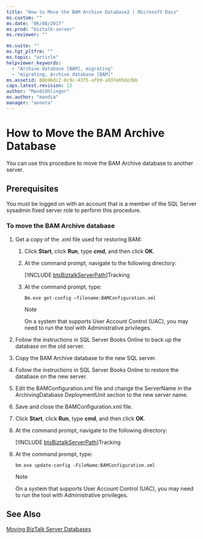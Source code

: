 ```yaml
---
title: "How to Move the BAM Archive Database2 | Microsoft Docs"
ms.custom: ""
ms.date: "06/08/2017"
ms.prod: "biztalk-server"
ms.reviewer: ""

ms.suite: ""
ms.tgt_pltfrm: ""
ms.topic: "article"
helpviewer_keywords: 
  - "Archive database [BAM], migrating"
  - "migrating, Archive database [BAM]"
ms.assetid: 88b96dc2-8c9c-43f5-afb9-a937e05de36b
caps.latest.revision: 12
author: "MandiOhlinger"
ms.author: "mandia"
manager: "anneta"
---
```

# How to Move the BAM Archive Database
You can use this procedure to move the BAM Archive database to another server.  
  
## Prerequisites  
 You must be logged on with an account that is a member of the SQL Server sysadmin fixed server role to perform this procedure.  
  
### To move the BAM Archive database  
  
1. Get a copy of the .xml file used for restoring BAM:  
  
   1. Click **Start**, click **Run**, type **cmd**, and then click **OK**.  
  
   2. At the command prompt, navigate to the following directory:  
  
       [!INCLUDE [btsBiztalkServerPath](../includes/btsbiztalkserverpath-md.md)]Tracking  
  
   3. At the command prompt, type:  
  
      ```  
      Bm.exe get-config –filename:BAMConfiguration.xml  
      ```  
  
      > [!NOTE]
      >  On a system that supports User Account Control (UAC), you may need to run the tool with Administrative privileges.  
  
2. Follow the instructions in SQL Server Books Online to back up the database on the old server.  
  
3. Copy the BAM Archive database to the new SQL server.  
  
4. Follow the instructions in SQL Server Books Online to restore the database on the new server.  
  
5. Edit the BAMConfiguration.xml file and change the ServerName in the ArchivingDatabase DeploymentUnit section to the new server name.  
  
6. Save and close the BAMConfiguration.xml file.  
  
7. Click **Start**, click **Run**, type **cmd**, and then click **OK**.  
  
8. At the command prompt, navigate to the following directory:  
  
    [!INCLUDE [btsBiztalkServerPath](../includes/btsbiztalkserverpath-md.md)]Tracking  
  
9. At the command prompt, type:  
  
    ```  
    bm.exe update-config -FileName:BAMConfiguration.xml  
    ```  
  
    > [!NOTE]
    >  On a system that supports User Account Control (UAC), you may need to run the tool with Administrative privileges.  
  
## See Also  
 [Moving BizTalk Server Databases](../core/moving-biztalk-server-databases.md)